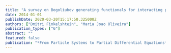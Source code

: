 ```yaml
---
title: "A survey on Bogoliubov generating functionals for interacting particle systems in the continuum"
date: 2014-01-01
publishDate: 2020-03-20T15:17:50.325000Z
authors: ["Dmitri Finkelshtein", "Maria Joao Oliveira"]
publication_types: ["6"]
abstract: ""
featured: false
publication: "*From Particle Systems to Partial Differential Equations*"
---
```


